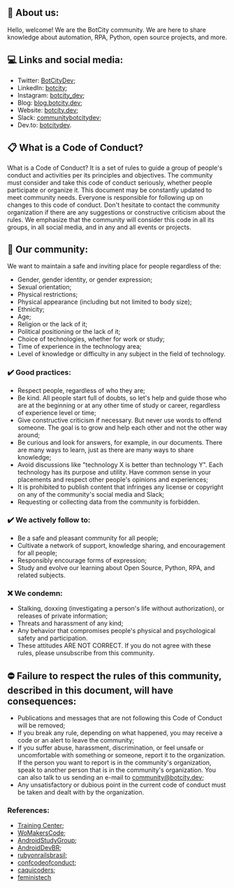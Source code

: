 ## 🚀 About us:
Hello, welcome! We are the BotCity community. We are here to share knowledge about automation, RPA, Python, open source projects, and more.

## 💻 Links and social media:
- Twitter: [BotCityDev](https://twitter.com/BotcityDev);
- LinkedIn: [botcity](https://www.linkedin.com/company/botcity);
- Instagram: [botcity_dev](https://www.instagram.com/botcity_dev/);
- Blog: [blog.botcity.dev](https://blog.botcity.dev/);
- Website: [botcity.dev](https://botcity.dev/);
- Slack: [communitybotcitydev](https://communitybotcitydev.slack.com);
- Dev.to: [botcitydev](https://dev.to/botcitydev).

## 📋 What is a Code of Conduct?
What is a Code of Conduct? It is a set of rules to guide a group of people's conduct and activities per its principles and objectives. The community must consider and take this code of conduct seriously, whether people participate or organize it. This document may be constantly updated to meet community needs. Everyone is responsible for following up on changes to this code of conduct.
Don't hesitate to contact the community organization if there are any suggestions or constructive criticism about the rules. We emphasize that the community will consider this code in all its groups, in all social media, and in any and all events or projects.

## 🚀 Our community:
We want to maintain a safe and inviting place for people regardless of the:
- Gender, gender identity, or gender expression;
- Sexual orientation;
- Physical restrictions;
- Physical appearance (including but not limited to body size);
- Ethnicity;
- Age;
- Religion or the lack of it;
- Political positioning or the lack of it;
- Choice of technologies, whether for work or study;
- Time of experience in the technology area;
- Level of knowledge or difficulty in any subject in the field of technology.

### ✔️ Good practices:
- Respect people, regardless of who they are;
- Be kind. All people start full of doubts, so let's help and guide those who are at the beginning or at any other time of study or career, regardless of experience level or time;
- Give constructive criticism if necessary. But never use words to offend someone. The goal is to grow and help each other and not the other way around;
- Be curious and look for answers, for example, in our documents. There are many ways to learn, just as there are many ways to share knowledge;
- Avoid discussions like "technology X is better than technology Y". Each technology has its purpose and utility. Have common sense in your placements and respect other people's opinions and experiences;
- It is prohibited to publish content that infringes any license or copyright on any of the community's social media and Slack;
- Requesting or collecting data from the community is forbidden.

### ✔️ We actively follow to:
- Be a safe and pleasant community for all people;
- Cultivate a network of support, knowledge sharing, and encouragement for all people;
- Responsibly encourage forms of expression;
- Study and evolve our learning about Open Source, Python, RPA, and related subjects.

### ❌ We condemn:
- Stalking, doxxing (investigating a person's life without authorization), or releases of private information;
- Threats and harassment of any kind;
- Any behavior that compromises people's physical and psychological safety and participation.
- These attitudes ARE NOT CORRECT. If you do not agree with these rules, please unsubscribe from this community.

## ⛔ Failure to respect the rules of this community, described in this document, will have consequences:
- Publications and messages that are not following this Code of Conduct will be removed;
- If you break any rule, depending on what happened, you may receive a code or an alert to leave the community;
- If you suffer abuse, harassment, discrimination, or feel unsafe or uncomfortable with something or someone, report it to the organization. If the person you want to report is in the community's organization, speak to another person that is in the community's organization. You can also talk to us sending an e-mail to [community@botcity.dev](mailto:community@botcity.dev);
- Any unsatisfactory or dubious point in the current code of conduct must be taken and dealt with by the organization.

### References:
- [Training Center](https://github.com/training-center/sobre/blob/master/CONDUCT.md);
- [WoMakersCode](https://github.com/WoMakersCode/codigo-de-conduta);
- [AndroidStudyGroup](https://github.com/AndroidStudyGroup/Code-Of-Conduct);
- [AndroidDevBR](https://github.com/AndroidDevBR/Codigo-De-Conduta);
- [rubyonrailsbrasil](https://rubyonrailsbrasil.com.br/codigo-de-conduta/);
- [confcodeofconduct](http://pt-br.confcodeofconduct.com/);
- [caquicoders](https://github.com/caquicoders/codigodeconduta);
- [feministech](https://github.com/feministech/codigo-de-conduta)
